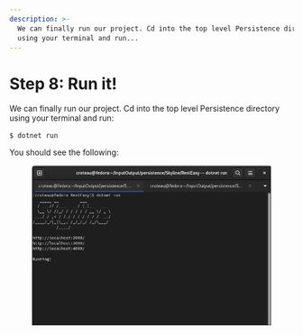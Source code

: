 ```yaml
---
description: >-
  We can finally run our project. Cd into the top level Persistence directory
  using your terminal and run...
---
```


# Step 8: Run it!

We can finally run our project. Cd into the top level Persistence directory using your terminal and run:

```
$ dotnet run
```

You should see the following:

<figure><img src=".gitbook/assets/skyline-server.png" alt=""><figcaption></figcaption></figure>

